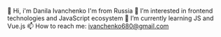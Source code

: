 👋 Hi, i'm Danila Ivanchenko 
I'm from Russia 
👀 I’m interested in frontend technologies and JavaScript ecosystem
🌱 I’m currently learning JS and Vue.js
📫 How to reach me: ivanchenko680@gmail.com
